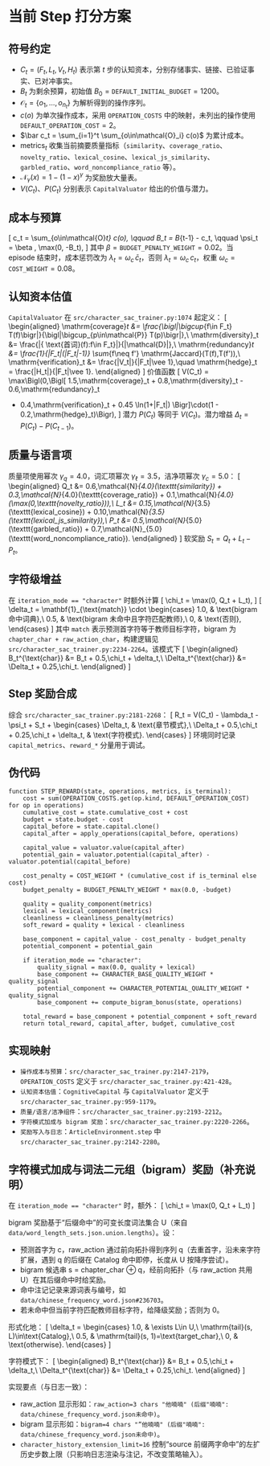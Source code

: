 # 当前 Step 打分方案

## 符号约定
- $C_t = (F_t, L_t, V_t, H_t)$ 表示第 $t$ 步的认知资本，分别存储事实、链接、已验证事实、已对冲事实。
- $B_t$ 为剩余预算，初始值 $B_0 = \texttt{DEFAULT\_INITIAL\_BUDGET} = 1200$。
- $\mathcal{O}_t = \{o_1, \dots, o_{n_t}\}$ 为解析得到的操作序列。
- $c(o)$ 为单次操作成本，采用 `OPERATION_COSTS` 中的映射，未列出的操作使用 $\texttt{DEFAULT\_OPERATION\_COST} = 2$。
- $\bar c_t = \sum_{i=1}^t \sum_{o\in\mathcal{O}_i} c(o)$ 为累计成本。
- $\mathrm{metrics}_t$ 收集当前摘要质量指标（`similarity`、`coverage_ratio`、`novelty_ratio`、`lexical_cosine`、`lexical_js_similarity`、`garbled_ratio`、`word_noncompliance_ratio` 等）。
- $\mathcal{N}_\gamma(x) = 1 - (1 - x)^\gamma$ 为奖励放大量表。
- $V(C_t)$、$P(C_t)$ 分别表示 `CapitalValuator` 给出的价值与潜力。

## 成本与预算
\[
 c_t = \sum_{o\in\mathcal{O}_t} c(o), \qquad
 B_t = B_{t-1} - c_t, \qquad
 \psi_t = \beta \, \max(0, -B_t),
\]
其中 $\beta = \texttt{BUDGET\_PENALTY\_WEIGHT} = 0.02$。当 episode 结束时，成本惩罚改为 $\lambda_t = \omega_c \, \bar c_t$，否则 $\lambda_t = \omega_c \, c_t$，权重 $\omega_c = \texttt{COST\_WEIGHT} = 0.08$。

## 认知资本估值
`CapitalValuator` 在 `src/character_sac_trainer.py:1074` 起定义：
\[
\begin{aligned}
 \mathrm{coverage}_t &= \frac{\bigl|\bigcup_{f\in F_t} T(f)\bigr|}{\bigl|\bigcup_{p\in\mathcal{P}} T(p)\bigr|},\\
 \mathrm{diversity}_t &= \frac{|\{ \text{首词}(f):f\in F_t\}|}{|\mathcal{D}|},\\
 \mathrm{redundancy}_t &= \frac{1}{|F_t|(|F_t|-1)} \sum_{f\neq f'} \mathrm{Jaccard}(T(f),T(f')),\\
 \mathrm{verification}_t &= \frac{|V_t|}{|F_t|\vee 1},\quad
 \mathrm{hedge}_t = \frac{|H_t|}{|F_t|\vee 1}.
\end{aligned}
\]
价值函数
\[
 V(C_t) = \max\Bigl(0,\Bigl[
 1.5\,\mathrm{coverage}_t + 0.8\,\mathrm{diversity}_t - 0.6\,\mathrm{redundancy}_t
 + 0.4\,\mathrm{verification}_t + 0.45 \ln(1+|F_t|)
 \Bigr]\cdot(1 - 0.2\,\mathrm{hedge}_t)\Bigr),
\]
潜力 $P(C_t)$ 等同于 $V(C_t)$。潜力增益 $\Delta_t = P(C_t) - P(C_{t-1})$。

## 质量与语言项
质量项使用幂次 $\gamma_q = 4.0$，词汇项幂次 $\gamma_\ell = 3.5$，洁净项幂次 $\gamma_c = 5.0$：
\[
\begin{aligned}
 Q_t &= 0.6\,\mathcal{N}_{4.0}(\texttt{similarity}) + 0.3\,\mathcal{N}_{4.0}(\texttt{coverage\_ratio}) + 0.1\,\mathcal{N}_{4.0}(\max(0,\texttt{novelty\_ratio})),\\
 L_t &= 0.15\,\mathcal{N}_{3.5}(\texttt{lexical\_cosine}) + 0.10\,\mathcal{N}_{3.5}(\texttt{lexical\_js\_similarity}),\\
 P_t &= 0.5\,\mathcal{N}_{5.0}(\texttt{garbled\_ratio}) + 0.7\,\mathcal{N}_{5.0}(\texttt{word\_noncompliance\_ratio}).
\end{aligned}
\]
软奖励 $S_t = Q_t + L_t - P_t$。

## 字符级增益
在 `iteration_mode == "character"` 时额外计算
\[
 \chi_t = \max(0, Q_t + L_t),
\]
\[
 \delta_t = \mathbf{1}_{\text{match}} \cdot
 \begin{cases}
 1.0, & \text{bigram 命中词典},\\
 0.5, & \text{bigram 未命中且字符匹配教师},\\
 0, & \text{否则},
 \end{cases}
\]
其中 `match` 表示预测首字符等于教师目标字符，bigram 为 `chapter_char + raw_action_char`，构建逻辑见 `src/character_sac_trainer.py:2234-2264`。该模式下
\[
\begin{aligned}
 B_t^{\text{char}} &= B_t + 0.5\,\chi_t + \delta_t,\\
 \Delta_t^{\text{char}} &= \Delta_t + 0.25\,\chi_t.
\end{aligned}
\]

## Step 奖励合成
综合 `src/character_sac_trainer.py:2181-2268`：
\[
 R_t = V(C_t) - \lambda_t - \psi_t + S_t +
 \begin{cases}
 \Delta_t, & \text{章节模式},\\
 \Delta_t + 0.5\,\chi_t + 0.25\,\chi_t + \delta_t, & \text{字符模式}.
 \end{cases}
\]
环境同时记录 `capital_metrics`、`reward_*` 分量用于调试。

## 伪代码
```pseudo
function STEP_REWARD(state, operations, metrics, is_terminal):
    cost = sum(OPERATION_COSTS.get(op.kind, DEFAULT_OPERATION_COST) for op in operations)
    cumulative_cost = state.cumulative_cost + cost
    budget = state.budget - cost
    capital_before = state.capital.clone()
    capital_after = apply_operations(capital_before, operations)

    capital_value = valuator.value(capital_after)
    potential_gain = valuator.potential(capital_after) - valuator.potential(capital_before)

    cost_penalty = COST_WEIGHT * (cumulative_cost if is_terminal else cost)
    budget_penalty = BUDGET_PENALTY_WEIGHT * max(0.0, -budget)

    quality = quality_component(metrics)
    lexical = lexical_component(metrics)
    cleanliness = cleanliness_penalty(metrics)
    soft_reward = quality + lexical - cleanliness

    base_component = capital_value - cost_penalty - budget_penalty
    potential_component = potential_gain

    if iteration_mode == "character":
        quality_signal = max(0.0, quality + lexical)
        base_component += CHARACTER_BASE_QUALITY_WEIGHT * quality_signal
        potential_component += CHARACTER_POTENTIAL_QUALITY_WEIGHT * quality_signal
        base_component += compute_bigram_bonus(state, operations)

    total_reward = base_component + potential_component + soft_reward
    return total_reward, capital_after, budget, cumulative_cost
```

## 实现映射
- `操作成本与预算`：`src/character_sac_trainer.py:2147-2179`，`OPERATION_COSTS` 定义于 `src/character_sac_trainer.py:421-428`。
- `认知资本估值`：`CognitiveCapital` 与 `CapitalValuator` 定义于 `src/character_sac_trainer.py:959-1179`。
- `质量/语言/洁净组件`：`src/character_sac_trainer.py:2193-2212`。
- `字符模式加成与 bigram 奖励`：`src/character_sac_trainer.py:2220-2266`。
- `奖励写入与日志`：`ArticleEnvironment.step` 中 `src/character_sac_trainer.py:2142-2280`。
## 字符模式加成与词法二元组（bigram）奖励（补充说明）
在 `iteration_mode == "character"` 时，额外：
\[
 \chi_t = \max(0, Q_t + L_t)
\]

bigram 奖励基于“后缀命中”的可变长度词法集合 U（来自 `data/word_length_sets.json.union.lengths`）。设：
- 预测首字为 c，raw_action 通过前向拓扑得到序列 q（去重首字，沿未来字符扩展，遇到 q 的后缀在 Catalog 命中即停，长度从 U 按降序尝试）。
- bigram 候选串 s = chapter_char ⊕ q，经前向拓扑（与 raw_action 共用 U）在其后缀命中时给奖励。
- 命中注记记录来源词表与编号，如 `data/chinese_frequency_word.json#236703`。
- 若未命中但当前字符匹配教师目标字符，给降级奖励；否则为 0。

形式化地：
\[
 \delta_t =
 \begin{cases}
 1.0, & \exists L\in U,\ \mathrm{tail}(s, L)\in\text{Catalog},\\
 0.5, & \mathrm{tail}(s, 1)=\text{target\_char},\\
 0, & \text{otherwise}.
 \end{cases}
\]

字符模式下：
\[
\begin{aligned}
 B_t^{\text{char}} &= B_t + 0.5\,\chi_t + \delta_t,\\
 \Delta_t^{\text{char}} &= \Delta_t + 0.25\,\chi_t.
\end{aligned}
\]

实现要点（与日志一致）：
- raw_action 显示形如：`raw_action=3 chars "他喃喃" (后缀"喃喃": data/chinese_frequency_word.json未命中)`。
- bigram 显示形如：`bigram=4 chars "”他喃喃" (后缀"喃喃": data/chinese_frequency_word.json未命中)`。
- `character_history_extension_limit=16` 控制“source 前缀两字命中”的左扩历史步数上限（只影响日志渲染与注记，不改变策略输入）。

